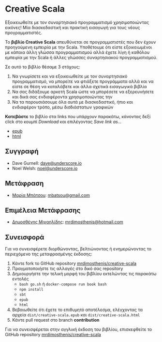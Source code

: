 # Creative Scala

Εξοικειωθείτε με τον συναρτησιακό προγραμματισμό χρησιμοποιώντας εικόνες! Μία διασκεδαστική και πρακτική εισαγωγή για τους νέους προγραμματιστές.

Το **βιβλίο Creative Scala** απευθύνεται σε προγραμματιστές που δεν έχουν προηγούμενη εμπειρία με την Scala. Υποθέτουμε ότι είστε εξοικειωμένοι με κάποια άλλη γλώσσα προγραμματισμού αλλά έχετε λίγη ή καθόλου εμπειρία με την Scala ή άλλες γλώσσες συναρτησιακού προγραμματισμού.

Σε αυτό το βιβλίο θέσαμε 3 στόχους:
1. Να γνωρίσετε και να εξοικειωθείτε με τον συναρτησιακό προγραμματισμό, να μπορείτε να φτιάξετε προγράμματα αλλά και να είστε σε θέση να καταλάβετε και άλλα σχετικά εισαγωγικά βιβλία
2. Να σας διδάξουμε αρκετή Scala ώστε να μπορέσετε να εξερευνήσετε και δικά σας ενδιαφέροντα χρησιμοποιώντας την
3. Να τα παρουσιάσουμε όλα αυτά με διασκεδαστικό, ήπιο και ενδιαφέρον τρόπο, μέσω δισδιάστατων γραφικών

**Κατεβάστε** το βιβλίο στα links που υπάρχουν παρακάτω, κάνοντας δεξί click στο κουμπί *Download* και επιλέγοντας *Save link as...*
* [epub](creative-scala/dist/creative-scala.epub)
* [html](creative-scala/dist/creative-scala.html)

## Συγγραφή

* Dave Gurnell: dave@underscore.io
* Noel Welsh: noel@underscore.io

## Μετάφραση

* [Μαρία Μπάτσου](https://www.linkedin.com/in/maria-batsou/): mbatsou@gmail.com

## Επιμέλεια Μετάφρασης

* [Δημοσθένης Μιχαηλίδης](https://www.linkedin.com/in/mrdimosthenis/): mrdimosthenis@hotmail.com

## Συνεισφορά

Για να συνεισφέρετε διορθώνοντας, βελτιώνοντας ή ενημερώνοντας το περιεχόμενο της μεταφρασμένης έκδοσης:
1. Κάντε fork το GitHub repository [mrdimosthenis/creative-scala](https://github.com/mrdimosthenis/creative-scala)
2. Πραγματοποιήστε τις αλλαγές στο δικό σας repository
3. Δημιουργήστε την τελική μορφή του βιβλίου εκτελώντας τις παρακάτω εντολές
   * `bash go.sh` ή `docker-compose run book bash`
   * `npm install`
   * `sbt`
   * `epub`
   * `html`
4. Βεβαιωθείτε ότι έχετε το επιθυμητό αποτέλεσμα, ελέγχοντας τα αρχεία `dist/creative-scala.epub` και `dist/creative-scala.html`
5. Κάντε pull request στο branch **contribution**

Για να συνεισφέρεται στην αγγλική έκδοση του βιβλίου, επισκεφθείτε το GitHub repository [mrdimosthenis/creative-scala](https://github.com/underscoreio/creative-scala)
